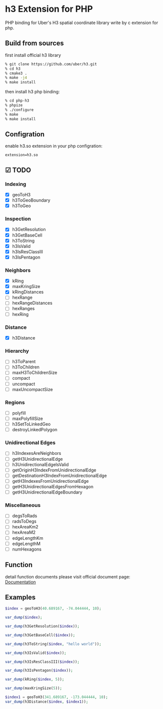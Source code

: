 # h3 Extension for PHP

PHP binding for Uber's H3 spatial coordinate library write by c extension for php.

## Build from sources

first install official h3 library
```bash
% git clone https://github.com/uber/h3.git
% cd h3
% cmake3 .
% make -j4
% make install
```

then install h3 php binding:

``` bash
% cd php-h3
% phpize
% ./configure
% make
% make install
```

## Configration

enable h3.so extension in your php configration:

```
extension=h3.so
```

## ☑ TODO

### Indexing

- [X] geoToH3
- [X] h3ToGeoBoundary
- [X] h3ToGeo

### Inspection

- [X] h3GetResolution
- [X] h3GetBaseCell
- [X] h3ToString
- [X] h3IsValid
- [X] h3IsResClassIII
- [X] h3IsPentagon

### Neighbors

- [X] kRing
- [X] maxKringSize
- [X] kRingDistances
- [ ] hexRange
- [ ] hexRangeDistances
- [ ] hexRanges
- [ ] hexRing

### Distance

- [X] h3Distance

### Hierarchy

- [ ] h3ToParent
- [ ] h3ToChildren
- [ ] maxH3ToChildrenSize
- [ ] compact
- [ ] uncompact
- [ ] maxUncompactSize

### Regions

- [ ] polyfill
- [ ] maxPolyfillSize
- [ ] h3SetToLinkedGeo
- [ ] destroyLinkedPolygon

### Unidirectional Edges

- [ ] h3IndexesAreNeighbors
- [ ] getH3UnidirectionalEdge
- [ ] h3UnidirectionalEdgeIsValid
- [ ] getOriginH3IndexFromUnidirectionalEdge
- [ ] getDestinationH3IndexFromUnidirectionalEdge
- [ ] getH3IndexesFromUnidirectionalEdge
- [ ] getH3UnidirectionalEdgesFromHexagon
- [ ] getH3UnidirectionalEdgeBoundary

### Miscellaneous

- [ ] degsToRads
- [ ] radsToDegs
- [ ] hexAreaKm2
- [ ] hexAreaM2
- [ ] edgeLengthKm
- [ ] edgeLengthM
- [ ] numHexagons

## Function

detail function documents please visit official document page: [Documentation](https://uber.github.io/h3/#/documentation/api-reference/indexing)

## Examples

```php
$index = geoToH3(40.689167, -74.044444, 10);

var_dump($index);

var_dump(h3GetResolution($index));

var_dump(h3GetBaseCell($index));

var_dump(h3ToString($index, "hello world"));

var_dump(h3IsValid($index));

var_dump(h3IsResClassIII($index));

var_dump(h3IsPentagon($index));

var_dump(kRing($index, 5));

var_dump(maxKringSize(5));

$index1 = geoToH3(341.689167, -173.044444, 10);
var_dump(h3Distance($index, $index1));
```
